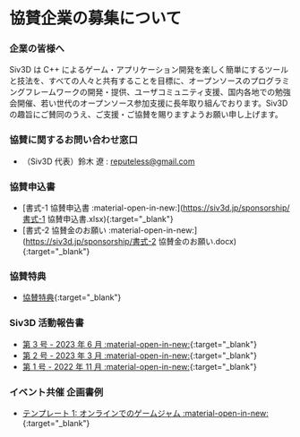 # 協賛企業の募集について

### 企業の皆様へ
Siv3D は C++ によるゲーム・アプリケーション開発を楽しく簡単にするツールと技法を、すべての人々と共有することを目標に、オープンソースのプログラミングフレームワークの開発・提供、ユーザコミュニティ支援、国内各地での勉強会開催、若い世代のオープンソース参加支援に長年取り組んでおります。Siv3D の趣旨にご賛同のうえ、ご支援・ご協賛を賜りますようお願い申し上げます。

### 協賛に関するお問い合わせ窓口
- （Siv3D 代表）鈴木 遼 : reputeless@gmail.com

### 協賛申込書
- [書式-1 協賛申込書 :material-open-in-new:](https://siv3d.jp/sponsorship/書式-1 協賛申込書.xlsx){:target="_blank"}
- [書式-2 協賛金のお願い :material-open-in-new:](https://siv3d.jp/sponsorship/書式-2 協賛金のお願い.docx){:target="_blank"}

### 協賛特典
- [協賛特典](../corporate-sponsor-guideline){:target="_blank"}

### Siv3D 活動報告書
- [第 3 号 - 2023 年 6 月 :material-open-in-new:](https://siv3d.jp/sponsorship/report3.pdf){:target="_blank"}
- [第 2 号 - 2023 年 3 月 :material-open-in-new:](https://siv3d.jp/sponsorship/report2.pdf){:target="_blank"}
- [第 1 号 - 2022 年 11 月 :material-open-in-new:](https://siv3d.jp/sponsorship/report1.pdf){:target="_blank"}

### イベント共催 企画書例
- [テンプレート 1: オンラインでのゲームジャム :material-open-in-new:](https://siv3d.jp/sponsorship/event1.pdf){:target="_blank"}
